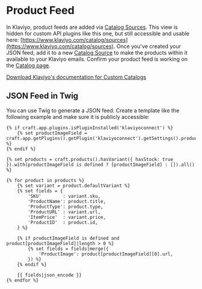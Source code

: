 # Product Feed

In Klaviyo, product feeds are added via [Catalog Sources](https://www.klaviyo.com/catalog/sources). This view is hidden for custom API plugins like this one, but still accessible and usable here: [https://www.klaviyo.com/catalog/sources](https://www.klaviyo.com/catalog/sources). Once you've created your JSON feed, add it to a new [Catalog Source](https://www.klaviyo.com/catalog/sources/create) to make the products within it available to your Klaviyo emails. Confirm your product feed is working on the [Catalog page](https://www.klaviyo.com/catalog/items).

[Download Klaviyo's documentation for Custom Catalogs](https://help.klaviyo.com/attachments/token/mZ2rjQfoEcLjs5OMrXyIeOiK3/?name=Klaviyo+Custom+Catalog.zip)

## JSON Feed in Twig

You can use Twig to generate a JSON feed. Create a template like the following example and make sure it is publicly accessible:

```twig
{% if craft.app.plugins.isPluginInstalled('klaviyoconnect') %}
    {% set productImageField = craft.app.getPlugins().getPlugin('klaviyoconnect').getSettings().productImageField %}
{% endif %}

{% set products = craft.products().hasVariant({ hasStock: true }).with(productImageField is defined ? [productImageField] : []).all() %}

{% for product in products %}
    {% set variant = product.defaultVariant %}
    {% set fields = {
        'SKU'        : variant.sku,
        'ProductName': product.title,
        'ProductType': product.type,
        'ProductURL' : variant.url,
        'ItemPrice'  : variant.price,
        'ProductID'  : product.id,
    } %}

    {% if productImageField is defined and product[productImageField]|length > 0 %}
        {% set fields = fields|merge({
            'ProductImage': product[productImageField][0].url,
        }) %}
    {% endif %}

    {{ fields|json_encode }}
{% endfor %}
```
